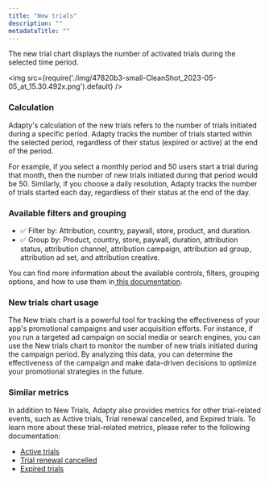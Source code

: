 ```yaml
---
title: "New trials"
description: ""
metadataTitle: ""
---
```


The new trial chart displays the number of activated trials during the selected time period.


<img
  src={require('./img/47820b3-small-CleanShot_2023-05-05_at_15.30.492x.png').default}
/>





### Calculation

Adapty's calculation of the new trials refers to the number of trials initiated during a specific period. Adapty tracks the number of trials started within the selected period, regardless of their status (expired or active) at the end of the period.

For example, if you select a monthly period and 50 users start a trial during that month, then the number of new trials initiated during that period would be 50. Similarly, if you choose a daily resolution, Adapty tracks the number of trials started each day, regardless of their status at the end of the day. 

### Available filters and grouping

- ✅ Filter by: Attribution, country, paywall, store, product, and duration. 
- ✅ Group by:  Product, country, store, paywall, duration, attribution status, attribution channel, attribution campaign, attribution ad group, attribution ad set, and attribution creative.

You can find more information about the available controls, filters, grouping options, and how to use them in[ this documentation](https://docs.adapty.io/docs/controls-filters-grouping-compare-proceeds).

### New trials chart usage

The New trials chart is a powerful tool for tracking the effectiveness of your app's promotional campaigns and user acquisition efforts. For instance, if you run a targeted ad campaign on social media or search engines, you can use the New trials chart to monitor the number of new trials initiated during the campaign period. By analyzing this data, you can determine the effectiveness of the campaign and make data-driven decisions to optimize your promotional strategies in the future.

### Similar metrics

In addition to New Trials, Adapty also provides metrics for other trial-related events, such as Active trials, Trial renewal cancelled, and Expired trials. To learn more about these trial-related metrics, please refer to the following documentation:

- [Active trials](https://docs.adapty.io/docs/active-trials)
- [Trial renewal cancelled](https://docs.adapty.io/docs/trials-renewal-cancelled)
- [Expired trials](https://docs.adapty.io/docs/expired-churned-trials)